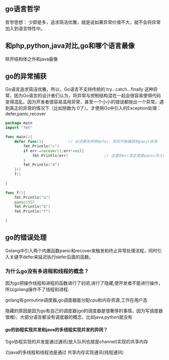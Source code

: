 ## go语言哲学
哲学思想： 少即是多，追求简洁优雅，就是说如果异常价值不大，就不会将异常加入到语言特性中。


## 和php,python,java对比,go和哪个语言最像
除开结构体之外和java最像

## go的异常捕获
Go语言追求简洁优雅，所以，Go语言不支持传统的 try…catch…finally 这种异常，因为Go语言的设计者们认为，将异常与控制结构混在一起会很容易使得代码变得混乱。因为开发者很容易滥用异常，甚至一个小小的错误都抛出一个异常。遇到真正的异常的情况下（比如除数为 0了）。才使用Go中引入的Exception处理：defer,panic,recover

```go
package main
import "fmt"

func main(){
    defer func(){           // 必须要先声明defer，否则不能捕获到panic异常
        fmt.Println("c")
        if err:=recover();err!=nil{
            fmt.Println(err)                // 这里的err其实就是panic传入的内容，55
        }
        fmt.Println("d")
    }()
    f()

}
 
func f(){
    fmt.Println("a")
    panic(55)
    fmt.Println("b")
    fmt.Println("f")

}
```

## go的错误处理
Golang中引入两个内置函数panic和recover来触发和终止异常处理流程，同时引入关键字defer来延迟执行defer后面的函数。

### 为什么go没有多进程和线程的概念？
因为go把操作线程和进程的函数进行了封闭,进行了隐藏,使开发者不能进行操作，所以golang操作不了线程和进程.

golang有goroutine调度器,go调度器能分配cpu和内存资源,工作在用户态


隐藏的原因是因为go有自己的调度器(go的调度器是很奢侈的事情，因为写调度器很难)，大部分语言都没有调度器的概念，比如java,python就没有

#### go的协程实现并发和java的多线程实现并发的异同？
1)go协程实现的并发是通过通讯(放入队列也就是channel)实现的共享内存

2)java的多线程和线程池是通过 共享内存实现通讯(线程通讯)




